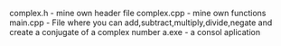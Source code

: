 complex.h - mine own header file
complex.cpp - mine own functions 
main.cpp - File where you can add,subtract,multiply,divide,negate and create a conjugate of a complex number
a.exe - a consol aplication
